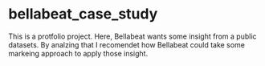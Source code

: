 # bellabeat_case_study
This is a protfolio project. Here, Bellabeat wants some insight from a public datasets. By analzing that I recomendet how Bellabeat could take some markeing approach to apply those insight.
